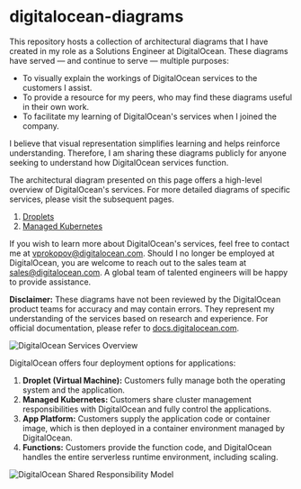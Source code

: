 # digitalocean-diagrams

This repository hosts a collection of architectural diagrams that I have created in my role as a Solutions Engineer at DigitalOcean. These diagrams have served — and continue to serve — multiple purposes:
- To visually explain the workings of DigitalOcean services to the customers I assist.
- To provide a resource for my peers, who may find these diagrams useful in their own work.
- To facilitate my learning of DigitalOcean's services when I joined the company.

I believe that visual representation simplifies learning and helps reinforce understanding. Therefore, I am sharing these diagrams publicly for anyone seeking to understand how DigitalOcean services function.

The architectural diagram presented on this page offers a high-level overview of DigitalOcean's services. For more detailed diagrams of specific services, please visit the subsequent pages.
1. [Droplets](1%20droplets/readme.md)
2. [Managed Kubernetes](2%20kubernetes/readme.md)

If you wish to learn more about DigitalOcean's services, feel free to contact me at [vprokopov@digitalocean.com](mailto:vprokopov@digitalocean.com). Should I no longer be employed at DigitalOcean, you are welcome to reach out to the sales team at [sales@digitalocean.com](mailto:sales@digitalocean.com). A global team of talented engineers will be happy to provide assistance.

**Disclaimer:** These diagrams have not been reviewed by the DigitalOcean product teams for accuracy and may contain errors. They represent my understanding of the services based on research and experience. For official documentation, please refer to [docs.digitalocean.com](https://docs.digitalocean.com).

![DigitalOcean Services Overview](https://lucid.app/publicSegments/view/51b93be1-e8ef-4559-bc66-33ff48ad1f99/image.png)

DigitalOcean offers four deployment options for applications:
1. **Droplet (Virtual Machine):** Customers fully manage both the operating system and the application.
2. **Managed Kubernetes:** Customers share cluster management responsibilities with DigitalOcean and fully control the applications.
3. **App Platform:** Customers supply the application code or container image, which is then deployed in a container environment managed by DigitalOcean.
4. **Functions:** Customers provide the function code, and DigitalOcean handles the entire serverless runtime environment, including scaling.

![DigitalOcean Shared Responsibility Model](https://lucid.app/publicSegments/view/9e00f042-7416-4a75-acf1-65fb3e183dd8/image.png)

